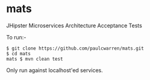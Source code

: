 # mats
JHipster Microservices Architecture Acceptance Tests 

To run:-

```
$ git clone https://github.com/paulcwarren/mats.git
$ cd mats
mats $ mvn clean test
```

Only run against localhost'ed services.
